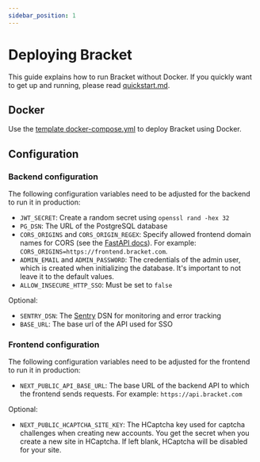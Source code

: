 ```yaml
---
sidebar_position: 1
---
```


# Deploying Bracket

This guide explains how to run Bracket without Docker. If you quickly want to get up and running,
please read [quickstart.md](quickstart.md).

## Docker

Use the
[template docker-compose.yml](https://github.com/evroon/bracket/blob/master/docker-compose.yml)
to deploy Bracket using Docker.

## Configuration

### Backend configuration

The following configuration variables need to be adjusted for the backend to run it in production:

- `JWT_SECRET`: Create a random secret using `openssl rand -hex 32`
- `PG_DSN`: The URL of the PostgreSQL database
- `CORS_ORIGINS` and `CORS_ORIGIN_REGEX`: Specify allowed frontend domain names for CORS (see the
  [FastAPI docs](https://fastapi.tiangolo.com/tutorial/cors/)).
  For example: `CORS_ORIGINS=https://frontend.bracket.com`.
- `ADMIN_EMAIL` and `ADMIN_PASSWORD`: The credentials of the admin user, which is created when
  initializing the database. It's important to not leave it to the default values.
- `ALLOW_INSECURE_HTTP_SSO`: Must be set to `false`

Optional:

- `SENTRY_DSN`: The [Sentry](https://sentry.io) DSN  for monitoring and error tracking
- `BASE_URL`: The base url of the API used for SSO

### Frontend configuration

The following configuration variables need to be adjusted for the frontend to run it in production:

- `NEXT_PUBLIC_API_BASE_URL`: The base URL of the backend API to which the frontend sends requests.
  For example: `https://api.bracket.com`

Optional:

- `NEXT_PUBLIC_HCAPTCHA_SITE_KEY`: The HCaptcha key used for captcha challenges when creating new
  accounts. You get the secret when you create a new site in HCaptcha. If left blank, HCaptcha will
  be disabled for your site.
